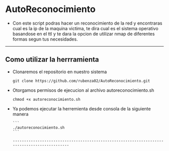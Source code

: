 # AutoReconocimiento

- Con este script podras hacer un reconocimiento de la red y encontraras cual es la ip de la maquina victima, te dira cual es el sistema operativo basandose en el ttl y te dara la opcion de utilizar nmap de diferentes formas segun tus necesidades.

---------------------------------------------------

## Como utilizar la herrramienta

- Clonaremos el repositorio en nuestro sistema
  
  ```
  git clone https://github.com/rubenza02/AutoReconocimiento.git
  ```

- Otorgamos permisos de ejecucion al archivo autoreconocimiento.sh

    ```
    chmod +x autoreconocimiento.sh
    ```

- Ya podemos ejecutar la herremienta desde consola de la siguiente manera

      ```
      ./autoreconocimiento.sh
      ```

      --------------------------------------------------------------------------------------------
